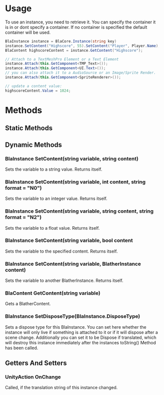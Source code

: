 # Usage
To use an instance, you need to retrieve it. You can specify the container it is in or dont specify a container. If no container is specified the default container will be used.
```csharp
BlaInstance instance = BlaCore.Instance(string key)
instance.SetContent("Highscore", 55).SetContent("Player", Player.Name);
BlaContent highscoreContent = instance.GetContent("Highscore");

// Attach to a TextMeshPro Element or a Text Element
instance.Attach(this.GetComponent<TMP_Text>());
instance.Attach(this.GetComponent<UI.Text>());
// you can also attach it to a AudioSource or an Image/Sprite Render.
instance.Attach(this.GetComponent<SpriteRenderer>());

// update a content value:
highscoreContent.Value = 1024;
```

# Methods
## Static Methods


## Dynamic Methods

### BlaInstance SetContent(string variable, string content)
Sets the variable to a string value.
Returns itself.

### BlaInstance SetContent(string variable, int content, string format = "N0")
Sets the variable to an integer value.
Returns itself.

### BlaInstance SetContent(string variable, string content, string format = "N2")
Sets the variable to a float value.
Returns itself.

### BlaInstance SetContent(string variable, bool content
Sets the variable to the specified content.
Returns itself.

### BlaInstance SetContent(string variable, BlatherInstance content)
Sets the variable to another BlatherInstance.
Returns itself.

### BlaContent GetContent(string variable)
Gets a BlatherContent.

### BlaInstance SetDisposeType(BlaInstance.DisposeType)
Sets a dispose type for this BlaInstance.
You can set here whether the instance will only live if something is attached to it or if it will dispose after a scene change.
Additionally you can set it to be Dispose if translated, which will destroy this instance immediately after the instances toString() Method has been called.

## Getters And Setters

### UnityAction OnChange
Called, if the translation string of this instance changed.